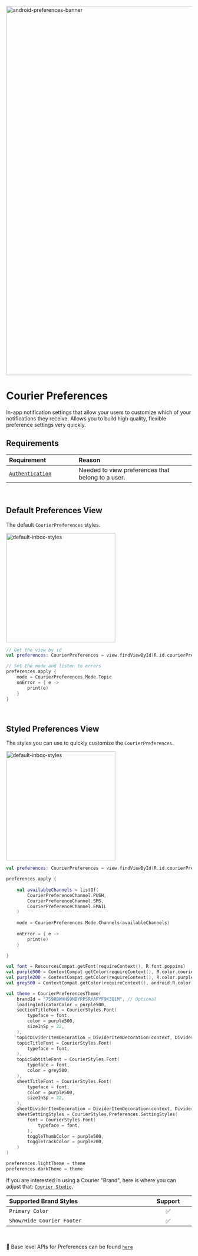 <img width="1000" alt="android-preferences-banner" src="https://github.com/trycourier/courier-android/assets/6370613/686cd3e8-d180-4cbb-9ecb-d847526626ea">

# Courier Preferences

In-app notification settings that allow your users to customize which of your notifications they receive. Allows you to build high quality, flexible preference settings very quickly.

## Requirements

<table>
    <thead>
        <tr>
            <th width="300px" align="left">Requirement</th>
            <th width="750px" align="left">Reason</th>
        </tr>
    </thead>
    <tbody>
        <tr width="600px">
            <td align="left">
                <a href="https://github.com/trycourier/courier-android/blob/master/Docs/Authentication.md">
                    <code>Authentication</code>
                </a>
            </td>
            <td align="left">
                Needed to view preferences that belong to a user.
            </td>
        </tr>
    </tbody>
</table>

&emsp;

## Default Preferences View

The default `CourierPreferences` styles.

<img width="296" alt="default-inbox-styles" src="https://github.com/trycourier/courier-android/assets/6370613/681a8de9-536a-40cb-93bf-8e51caae7f4b.gif">

```kotlin
// Get the view by id
val preferences: CourierPreferences = view.findViewById(R.id.courierPreferences)

// Set the mode and listen to errors
preferences.apply {
    mode = CourierPreferences.Mode.Topic
    onError = { e ->
        print(e)
    }
}
```

&emsp;

## Styled Preferences View

The styles you can use to quickly customize the `CourierPreferences`.

<img width="296" alt="default-inbox-styles" src="https://github.com/trycourier/courier-android/assets/6370613/67c6b772-f6e3-4937-b090-b0769d64d100.gif">

```kotlin
val preferences: CourierPreferences = view.findViewById(R.id.courierPreferences)

preferences.apply {
    
    val availableChannels = listOf(
        CourierPreferenceChannel.PUSH,
        CourierPreferenceChannel.SMS,
        CourierPreferenceChannel.EMAIL
    )
    
    mode = CourierPreferences.Mode.Channels(availableChannels)
    
    onError = { e ->
        print(e)
    }
    
}

val font = ResourcesCompat.getFont(requireContext(), R.font.poppins)
val purple500 = ContextCompat.getColor(requireContext(), R.color.courier_purple)
val purple200 = ContextCompat.getColor(requireContext(), R.color.purple_200)
val grey500 = ContextCompat.getColor(requireContext(), android.R.color.darker_gray)

val theme = CourierPreferencesTheme(
    brandId = "7S9RBWHHS9MBYRPSRYAFYF9K3Q1M", // Optional
    loadingIndicatorColor = purple500,
    sectionTitleFont = CourierStyles.Font(
        typeface = font,
        color = purple500,
        sizeInSp = 22,
    ),
    topicDividerItemDecoration = DividerItemDecoration(context, DividerItemDecoration.VERTICAL),
    topicTitleFont = CourierStyles.Font(
        typeface = font,
    ),
    topicSubtitleFont = CourierStyles.Font(
        typeface = font,
        color = grey500,
    ),
    sheetTitleFont = CourierStyles.Font(
        typeface = font,
        color = purple500,
        sizeInSp = 22,
    ),
    sheetDividerItemDecoration = DividerItemDecoration(context, DividerItemDecoration.VERTICAL),
    sheetSettingStyles = CourierStyles.Preferences.SettingStyles(
        font = CourierStyles.Font(
            typeface = font,
        ),
        toggleThumbColor = purple500,
        toggleTrackColor = purple200,
    )
)

preferences.lightTheme = theme
preferences.darkTheme = theme
```

If you are interested in using a Courier "Brand", here is where you can adjust that: [`Courier Studio`](https://app.courier.com/designer/brands). 

<table>
    <thead>
        <tr>
            <th width="850px" align="left">Supported Brand Styles</th>
            <th width="200px" align="center">Support</th>
        </tr>
    </thead>
    <tbody>
        <tr width="600px">
            <td align="left"><code>Primary Color</code></td>
            <td align="center">✅</td>
        </tr>
        <tr width="600px">
            <td align="left"><code>Show/Hide Courier Footer</code></td>
            <td align="center">✅</td>
        </tr>
    </tbody>
</table>

&emsp;

👋 Base level APIs for Preferences can be found <a href="https://github.com/trycourier/courier-android/blob/master/Docs/Client.md#preferences-apis"><code>here</code></a>
